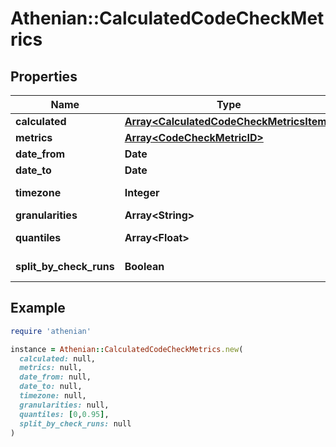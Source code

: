 # Athenian::CalculatedCodeCheckMetrics

## Properties

| Name | Type | Description | Notes |
| ---- | ---- | ----------- | ----- |
| **calculated** | [**Array&lt;CalculatedCodeCheckMetricsItem&gt;**](CalculatedCodeCheckMetricsItem.md) | Values of the requested metrics through time. |  |
| **metrics** | [**Array&lt;CodeCheckMetricID&gt;**](CodeCheckMetricID.md) | Repeats &#x60;CodeCheckMetricsRequest.metrics&#x60;. |  |
| **date_from** | **Date** | Repeats &#x60;CodeCheckMetricsRequest.date_from&#x60;. |  |
| **date_to** | **Date** | Repeats &#x60;CodeCheckMetricsRequest.date_to&#x60;. |  |
| **timezone** | **Integer** | Local time zone offset in minutes, used to adjust &#x60;date_from&#x60; and &#x60;date_to&#x60;. | [optional] |
| **granularities** | **Array&lt;String&gt;** | The splits of the specified time range. |  |
| **quantiles** | **Array&lt;Float&gt;** | Cut the distributions at certain quantiles. The default values are [0, 1] which means no cutting. | [optional] |
| **split_by_check_runs** | **Boolean** | Repeats &#x60;CodeCheckMetricsRequest.split_by_check_runs&#x60;. | [optional] |

## Example

```ruby
require 'athenian'

instance = Athenian::CalculatedCodeCheckMetrics.new(
  calculated: null,
  metrics: null,
  date_from: null,
  date_to: null,
  timezone: null,
  granularities: null,
  quantiles: [0,0.95],
  split_by_check_runs: null
)
```

